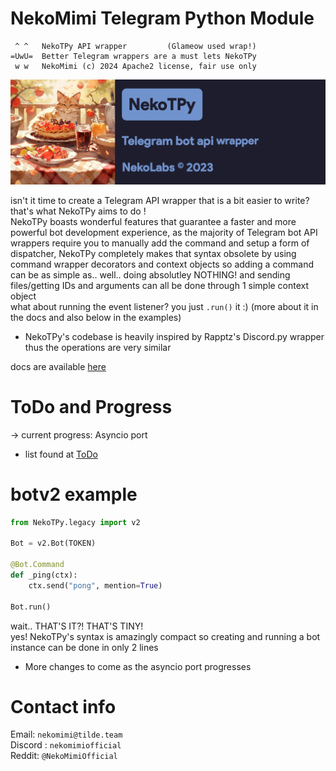 # NekoMimi Telegram Python Module
```
 ^ ^   NekoTPy API wrapper         (Glameow used wrap!)
=UwU=  Better Telegram wrappers are a must lets NekoTPy
 w w   NekoMimi (c) 2024 Apache2 license, fair use only
```

<img src="./banner.png">

isn't it time to create a Telegram API wrapper that is a bit easier to write?  
that's what NekoTPy aims to do !  
NekoTPy boasts wonderful features that guarantee a faster and more powerful bot development experience, as the majority of Telegram bot API wrappers require you to manually add the command and setup a form of dispatcher, NekoTPy completely makes that syntax obsolete by using command wrapper decorators and context objects so adding a command can be as simple as.. well.. doing absolutley NOTHING! and sending files/getting IDs and arguments can all be done through 1 simple context object  
what about running the event listener? you just `.run()` it :) (more about it in the docs and also below in the examples)  
* NekoTPy's codebase is heavily inspired by Rapptz's Discord.py wrapper thus the operations are very similar  

docs are available [here](https://github.com/NekoMimiOfficial/NekoTPy/blob/main/Docs/README.md)  


# ToDo and Progress
-> current progress: Asyncio port  
* list found at [ToDo](https://github.com/NekoMimiOfficial/NekoTPy/blob/main/TODO.md) 

# botv2 example
```python
from NekoTPy.legacy import v2

Bot = v2.Bot(TOKEN)

@Bot.Command
def _ping(ctx):
    ctx.send("pong", mention=True)

Bot.run()
```
wait.. THAT'S IT?! THAT'S TINY!  
yes! NekoTPy's syntax is amazingly compact so creating and running a bot instance can be done in only 2 lines  

* More changes to come as the asyncio port progresses  

# Contact info
Email: `nekomimi@tilde.team`  
Discord : `nekomimiofficial`  
Reddit: `@NekoMimiOfficial`  
